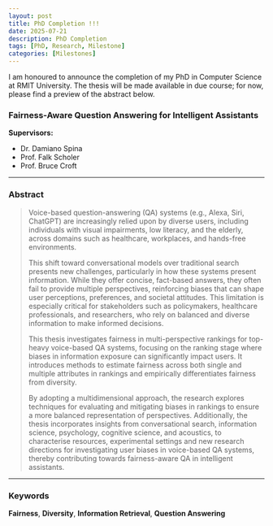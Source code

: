 ```yaml
---
layout: post
title: PhD Completion !!!
date: 2025-07-21
description: PhD Completion
tags: [PhD, Research, Milestone]
categories: [Milestones]
---
```



I am honoured to announce the completion of my PhD in Computer Science at RMIT University.
The thesis will be made available in due course; for now, please find a preview of the abstract below.

### Fairness-Aware Question Answering for Intelligent Assistants

**Supervisors:**  
- Dr. Damiano Spina  
- Prof. Falk Scholer  
- Prof. Bruce Croft  

---

### Abstract
> Voice-based question-answering (QA) systems (e.g., Alexa, Siri, ChatGPT) are increasingly relied upon by diverse users, including individuals with visual impairments, low literacy, and the elderly, across domains such as healthcare, workplaces, and hands-free environments.  
>   
> This shift toward conversational models over traditional search presents new challenges, particularly in how these systems present information. While they offer concise, fact-based answers, they often fail to provide multiple perspectives, reinforcing biases that can shape user perceptions, preferences, and societal attitudes. This limitation is especially critical for stakeholders such as policymakers, healthcare professionals, and researchers, who rely on balanced and diverse information to make informed decisions.  
>   
> This thesis investigates fairness in multi-perspective rankings for top-heavy voice-based QA systems, focusing on the ranking stage where biases in information exposure can significantly impact users. It introduces methods to estimate fairness across both single and multiple attributes in rankings and empirically differentiates fairness from diversity.  
>   
> By adopting a multidimensional approach, the research explores techniques for evaluating and mitigating biases in rankings to ensure a more balanced representation of perspectives. Additionally, the thesis incorporates insights from conversational search, information science, psychology, cognitive science, and acoustics, to characterise resources, experimental settings and new research directions for investigating user biases in voice-based QA systems, thereby contributing towards fairness-aware QA in intelligent assistants.

---

### Keywords
**Fairness**, **Diversity**, **Information Retrieval**, **Question Answering**